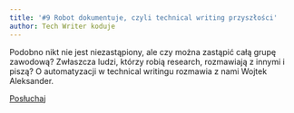 ```yaml
---
title: '#9 Robot dokumentuje, czyli technical writing przyszłości'
author: Tech Writer koduje
---
```


Podobno nikt nie jest niezastąpiony, ale czy można zastąpić całą grupę zawodową?
Zwłaszcza ludzi, którzy robią research, rozmawiają z innymi i piszą? O
automatyzacji w technical writingu rozmawia z nami Wojtek Aleksander.

<a class="listenButton pixelButton" href="https://anchor.fm/docdeveloper/episodes/9-Robot-dokumentuje--czyli-technical-writing-przyszoci-e7p204/a-at2688" target="_blank" rel="noopener noreferrer">Posłuchaj</a>
